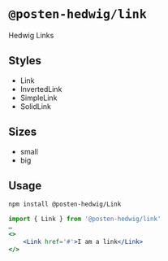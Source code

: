 # `@posten-hedwig/link`

Hedwig Links

## Styles

- Link
- InvertedLink
- SimpleLink
- SolidLink

## Sizes

- small
- big

## Usage

```bash
npm install @posten-hedwig/Link
```

```jsx
import { Link } from '@posten-hedwig/link'
…
<>
    <Link href='#'>I am a link</Link>
</>
```
